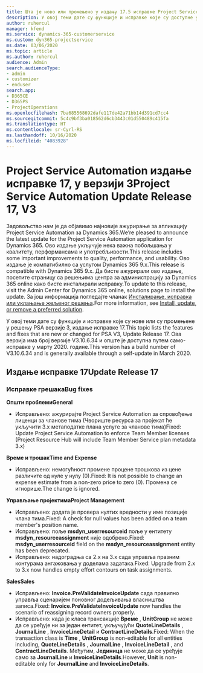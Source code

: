 ```yaml
---
title: Шта је ново или промењено у издању 17.5 исправке Project Service Automation верзије 3
description: У овој теми дате су функције и исправке које су доступне у издању 17 исправке за Project Service Automation верзије 3.
author: ruhercul
manager: kfend
ms.service: dynamics-365-customerservice
ms.custom: dyn365-projectservice
ms.date: 03/06/2020
ms.topic: article
ms.author: ruhercul
audience: Admin
search.audienceType:
- admin
- customizer
- enduser
search.app:
- D365CE
- D365PS
- ProjectOperations
ms.openlocfilehash: 7ba685568692dafe117de42a71bb14d391cd7cc4
ms.sourcegitcommit: 5c4c9bf3ba018562d6cb3443c01d550489c415fa
ms.translationtype: HT
ms.contentlocale: sr-Cyrl-RS
ms.lasthandoff: 10/16/2020
ms.locfileid: "4083928"
---
```

# <a name="project-service-automation-update-release-17-v3"></a><span data-ttu-id="7828d-103">Project Service Automation издање исправке 17, у верзији 3</span><span class="sxs-lookup"><span data-stu-id="7828d-103">Project Service Automation Update Release 17, V3</span></span>

<span data-ttu-id="7828d-104">Задовољство нам је да објавимо најновије ажурирање за апликацију Project Service Automation за Dynamics 365.</span><span class="sxs-lookup"><span data-stu-id="7828d-104">We’re pleased to announce the latest update for the Project Service Automation application for Dynamics 365.</span></span> <span data-ttu-id="7828d-105">Ово издање укључује нека важна побољшања у квалитету, перформансама и употребљивости.</span><span class="sxs-lookup"><span data-stu-id="7828d-105">This release includes some important improvements to quality, performance, and usability.</span></span>  <span data-ttu-id="7828d-106">Ово издање је компатибилно са услугом Dynamics 365 9.x.</span><span class="sxs-lookup"><span data-stu-id="7828d-106">This release is compatible with Dynamics 365 9.x.</span></span> <span data-ttu-id="7828d-107">Да бисте ажурирали ово издање, посетите страницу са решењима центра за администрацију за Dynamics 365 online како бисте инсталирали исправку.</span><span class="sxs-lookup"><span data-stu-id="7828d-107">To update to this release, visit the Admin Center for Dynamics 365 online, solutions page to install the update.</span></span> <span data-ttu-id="7828d-108">За још информација погледајте чланак [Инсталирање, исправка или уклањање жељеног решења](https://docs.microsoft.com/power-platform/admin/install-remove-preferred-solution).</span><span class="sxs-lookup"><span data-stu-id="7828d-108">For more information, see [Install, update, or remove a preferred solution](https://docs.microsoft.com/power-platform/admin/install-remove-preferred-solution).</span></span>

<span data-ttu-id="7828d-109">У овој теми дате су функције и исправке које су нове или су промењене у решењу PSA верзије 3, издање исправке 17.</span><span class="sxs-lookup"><span data-stu-id="7828d-109">This topic lists the features and fixes that are new or changed for PSA V3, Update Release 17.</span></span> <span data-ttu-id="7828d-110">Ова верзија има број верзије V3.10.6.34 и опште је доступна путем само-исправке у марту 2020. године.</span><span class="sxs-lookup"><span data-stu-id="7828d-110">This version has a build number of V3.10.6.34 and is generally available through a self-update in March 2020.</span></span>


## <a name="update-release-17"></a><span data-ttu-id="7828d-111">Издање исправке 17</span><span class="sxs-lookup"><span data-stu-id="7828d-111">Update Release 17</span></span>

### <a name="bug-fixes"></a><span data-ttu-id="7828d-112">Исправке грешака</span><span class="sxs-lookup"><span data-stu-id="7828d-112">Bug fixes</span></span>

<span data-ttu-id="7828d-113">**Општи проблеми**</span><span class="sxs-lookup"><span data-stu-id="7828d-113">**General**</span></span>

- <span data-ttu-id="7828d-114">Исправљено: ажурирајте Project Service Automation за спровођење лиценци за чланове тима (Чвориште ресурса за пројекат ће укључити 3.x метаподатке плана услуге за чланове тима)</span><span class="sxs-lookup"><span data-stu-id="7828d-114">Fixed: Update Project Service Automation to enforce Team Member licenses (Project Resource Hub will include Team Member Service plan metadata 3.x)</span></span>
 
<span data-ttu-id="7828d-115">**Време и трошак**</span><span class="sxs-lookup"><span data-stu-id="7828d-115">**Time and Expense**</span></span>

- <span data-ttu-id="7828d-116">Исправљено: немогућност промене процене трошкова из цене различите од нуле у нулу (0).</span><span class="sxs-lookup"><span data-stu-id="7828d-116">Fixed: It is not possible to change an expense estimate from a non-zero price to zero (0).</span></span> <span data-ttu-id="7828d-117">Промена се игнорише.</span><span class="sxs-lookup"><span data-stu-id="7828d-117">The change is ignored.</span></span>

<span data-ttu-id="7828d-118">**Управљање пројектима**</span><span class="sxs-lookup"><span data-stu-id="7828d-118">**Project Management**</span></span>

- <span data-ttu-id="7828d-119">Исправљено: додата је провера нултих вредности у име позиције члана тима.</span><span class="sxs-lookup"><span data-stu-id="7828d-119">Fixed: A check for null values has been added on a team member's position name.</span></span>
- <span data-ttu-id="7828d-120">Исправљено: поље **msdyn_userresourceid** поље у ентитету **msdyn_resourceassignment** није одобрено.</span><span class="sxs-lookup"><span data-stu-id="7828d-120">Fixed: **msdyn_userresourceid** field on the **msdyn_resourceassignment** entity has been deprecated.</span></span>
- <span data-ttu-id="7828d-121">Исправљено: надоградња са 2.x на 3.x сада управља празним контурама ангажовања у доделама задатака.</span><span class="sxs-lookup"><span data-stu-id="7828d-121">Fixed: Upgrade from 2.x to 3.x now handles empty effort contours on task assignments.</span></span>

<span data-ttu-id="7828d-122">**Sales**</span><span class="sxs-lookup"><span data-stu-id="7828d-122">**Sales**</span></span>

- <span data-ttu-id="7828d-123">Исправљено: **Invoice.PreValidateInvoiceUpdate** сада правилно управља сценаријем поновног додељивања власништва записа.</span><span class="sxs-lookup"><span data-stu-id="7828d-123">Fixed: **Invoice.PreValidateInvoiceUpdate** now handles the scenario of reassigning record owners properly.</span></span>
- <span data-ttu-id="7828d-124">Исправљено: када је класа трансакције **Време** , **UnitGroup** не може да се уређује ни за један ентитет, укључујући **QuoteLineDetails** , **JournalLine** , **InvoiceLineDetail** и **ContractLineDetails**.</span><span class="sxs-lookup"><span data-stu-id="7828d-124">Fixed: When the transaction class is **Time** , **UnitGroup** is non-editable for all entities including, **QuoteLineDetails** , **JournalLine** , **InvoiceLineDetail** , and **ContractLineDetails**.</span></span> <span data-ttu-id="7828d-125">Међутим, **Јединица** не може да се уређује само за **JournalLine** и **InvoiceLineDetails**.</span><span class="sxs-lookup"><span data-stu-id="7828d-125">However, **Unit** is non-editable only for **JournalLine** and **InvoiceLineDetails**.</span></span>


